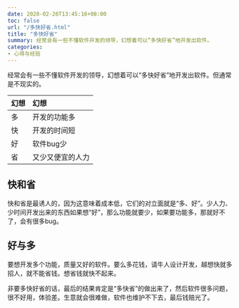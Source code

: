 ```yaml
---
date: 2020-02-26T13:45:16+08:00
toc: false
url: "/多快好省.html"
title: "多快好省"
summary: 经常会有一些不懂软件开发的领导，幻想着可以“多快好省”地开发出软件。
categories:
- 心得与经验
---
```

经常会有一些不懂软件开发的领导，幻想着可以“多快好省”地开发出软件。但通常是不现实的。

幻想 | 幻想 
:---|:---
多 | 开发的功能多
快 | 开发的时间短
好 | 软件bug少
省 | 又少又便宜的人力

## 快和省

快和省是最诱人的，因为这意味着成本低，它们的对立面就是“多、好”。少人力、少时间开发出来的东西如果想“好”，那么功能就要少，如果要功能多，那就好不了，会有很多bug。

## 好与多

要想开发多个功能，质量又好的软件。要么多花钱，请牛人设计开发，越想快就多招人，就不能省钱。想省钱就快不起来。

非要多快好省的话，最后的结果肯定是“多快省”的做出来了，然后软件很多问题，很不好用，体验差。生意就会很难做，软件也维护不下去，最后钱赔光了。